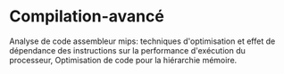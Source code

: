 # Compilation-avancé
Analyse de code assembleur mips: techniques d'optimisation et effet de dépendance des instructions sur la performance d'exécution du processeur, Optimisation de code pour la hiérarchie mémoire.
